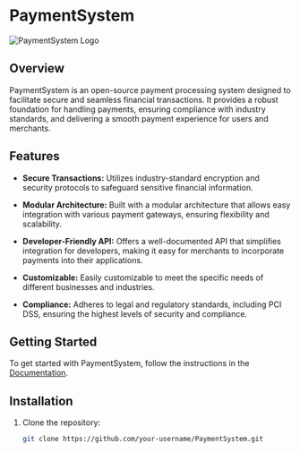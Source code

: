 # PaymentSystem

![PaymentSystem Logo](link-to-your-logo.png)

## Overview

PaymentSystem is an open-source payment processing system designed to facilitate secure and seamless financial transactions. It provides a robust foundation for handling payments, ensuring compliance with industry standards, and delivering a smooth payment experience for users and merchants.

## Features

- **Secure Transactions:** Utilizes industry-standard encryption and security protocols to safeguard sensitive financial information.

- **Modular Architecture:** Built with a modular architecture that allows easy integration with various payment gateways, ensuring flexibility and scalability.

- **Developer-Friendly API:** Offers a well-documented API that simplifies integration for developers, making it easy for merchants to incorporate payments into their applications.

- **Customizable:** Easily customizable to meet the specific needs of different businesses and industries.

- **Compliance:** Adheres to legal and regulatory standards, including PCI DSS, ensuring the highest levels of security and compliance.

## Getting Started

To get started with PaymentSystem, follow the instructions in the [Documentation](link-to-documentation).

## Installation

1. Clone the repository:

   ```bash
   git clone https://github.com/your-username/PaymentSystem.git
